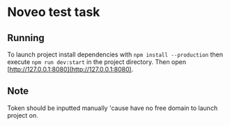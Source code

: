 # Noveo test task

## Running

To launch project install dependencies with `npm install --production` then execute `npm run dev:start` in the project directory. Then
open [http://127.0.0.1:8080](http://127.0.0.1:8080).

## Note

Token should be inputted manually 'cause have no free domain to launch project
on.
